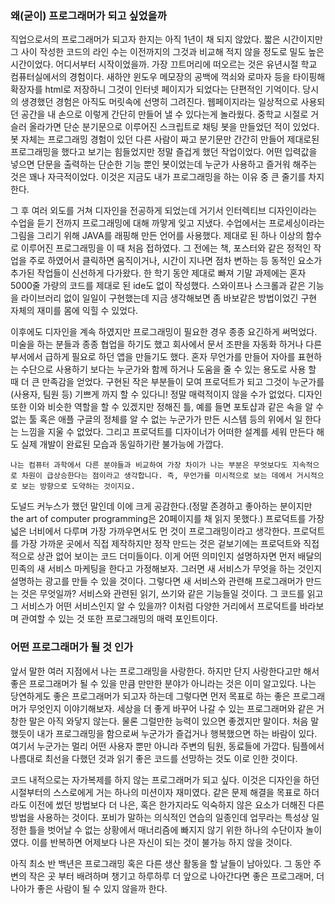 ### 왜(굳이) 프로그래머가 되고 싶었을까

  직업으로서의 프로그래머가 되고자 한지는 아직 1년이 채 되지 않았다. 짧은 시간이지만 그 사이 작성한 코드의 라인 수는 이전까지의 그것과 비교해 적지 않을 정도로 밀도 높은 시간이었다. 어디서부터 시작이었을까. 가장 끄트머리에 떠오르는 것은 유년시절 학교 컴퓨터실에서의 경험이다. 새하얀 윈도우 메모장의 공백에 꺽쇠와 로마자 등을 타이핑해 확장자를 html로 저장하니 그것이 인터넷 페이지가 되었다는 단편적인 기억이다. 당시의 생경했던 경험은 아직도 머릿속에 선명히 그려진다. 웹페이지라는 일상적으로 사용되던 공간을 내 손으로 이렇게 간단히 만들어 낼 수 있다는게 놀라웠다. 중학교 시절로 거슬러 올라가면 단순 분기문으로 이루어진 스크립트로 채팅 봇을 만들었던 적이 있었다. 봇 자체는 프로그래밍 경험이 있던 다른 사람이 짜고 분기문만 간간히 만들어 제대로된 프로그래밍을 했다고 보기는 힘들었지만 정말 즐겁게 했던 작업이었다. 어떤 입력값을 넣으면 단문을 출력하는 단순한 기능 뿐인 봇이었는데 누군가 사용하고 즐거워 해주는 것은 꽤나 자극적이었다. 이것은 지금도 내가 프로그래밍을 하는 이유 중 큰 줄기를 차지한다.

  그 후 여러 외도를 거쳐 디자인을 전공하게 되었는데 거기서 인터렉티브 디자인이라는 수업을 듣기 전까지 프로그래밍에 대해 까맣게 잊고 지냈다. 수업에서는 프로세싱이라는 그림을 그리기 위해 JAVA를 래핑해 만든 언어를 사용했다. 제대로 된 하나 이상의 함수로 이루어진 프로그래밍을 이 때 처음 접하였다. 그 전에는 책, 포스터와 같은 정적인 작업을 주로 하였어서 클릭하면 움직이거나, 시간이 지나면 점차 변하는 등 동적인 요소가 추가된 작업들이 신선하게 다가왔다. 한 학기 동안 제대로 빠져 기말 과제에는 혼자 5000줄 가량의 코드를 제대로 된 ide도 없이 작성했다. 스와이프나 스크롤과 같은 기능을 라이브러리 없이 일일이 구현했는데 지금 생각해보면 좀 바보같은 방법이었긴 구현 자체의 재미를 몸에 익힐 수 있었다.

  이후에도 디자인을 계속 하였지만 프로그래밍이 필요한 경우 종종 요긴하게 써먹었다. 미술을 하는 분들과 종종 협업을 하기도 했고 회사에서 문서 조판을 자동화 하거나 다른 부서에서 급하게 필요로 하던 앱을 만들기도 했다. 혼자 무언가를 만들어 자아를 표현하는 수단으로 사용하기 보다는 누군가와 함께 하거나 도움을 줄 수 있는 용도로 사용 할 때 더 큰 만족감을 얻었다. 구현된 작은 부분들이 모여 프로덕트가 되고 그것이 누군가를(사용자, 팀원 등) 기쁘게 까지 할 수 있다니! 정말 매력적이지 않을 수가 없었다. 디자인 또한 이와 비슷한 역할을 할 수 있겠지만 정해진 틀, 예를 들면 포토샵과 같은 속을 알 수 없는 툴 혹은 애플 구글의 정체를 알 수 없는 누군가가 만든 시스템 등의 위에서 일 한다는 느낌을 지울 수 없었다. 그리고 프로덕트를 디자이너가 어떠한 설계를 세워 만든다 해도 실제 개발이 완료된 모습과 동일하기란 불가능에 가깝다. 


``
나는 컴퓨터 과학에서 다른 분야들과 비교하여 가장 차이가 나는 부분은 무엇보다도 지속적으로 차원이 급상승한다는 점이라고 생각합니다. 즉, 무언가를 미시적으로 보는 데에서 거시적으로 보는 방향으로 도약하는 것이지요.
``

  도널드 커누스가 했던 말인데 이에 크게 공감한다.(정말 존경하고 좋아하는 분이지만 the art of computer programming은 20페이지를 채 읽지 못했다.) 프로덕트를 가장 넓은 너비에서 다루며 가장 가까우면서도 먼 것이 프로그래밍이라고 생각한다. 프로덕트를 가장 가까운 곳에서 직접 제작하지만 정작 만드는 것은 겉보기에는 프로덕트와 직접적으로 상관 없어 보이는 코드 더미들이다. 이게 어떤 의미인지 설명하자면 먼저 배달의 민족의 새 서비스 마케팅을 한다고 가정해보자. 그러면 새 서비스가 무엇을 하는 것인지 설명하는 광고를 만들 수 있을 것이다. 그렇다면 새 서비스와 관련해 프로그래머가 만드는 것은 무엇일까? 서비스와 관련된 읽기, 쓰기와 같은 기능들일 것이다. 그 코드를 읽고 그 서비스가 어떤 서비스인지 알 수 있을까? 이처럼 다양한 거리에서 프로덕트를 바라보며 관여할 수 있는 것 또한 프로그래밍의 매력 포인트이다.


### 어떤 프로그래머가 될 것 인가

  앞서 말한 여러 지점에서 나는 프로그래밍을 사랑한다. 하지만 단지 사랑한다고만 해서 좋은 프로그래머가 될 수 있을 만큼 만만한 분야가 아니라는 것은 이미 알고있다. 나는 당연하게도 좋은 프로그래머가 되고자 하는데 그렇다면 먼저 목표로 하는 좋은 프로그래머가 무엇인지 이야기해보자. 세상을 더 좋게 바꾸어 나갈 수 있는 프로그래머와 같은 거창한 말은 아직 와닿지 않는다. 물론 그럴만한 능력이 있으면 좋겠지만 말이다. 처음 말했듯이 내가 프로그래밍을 함으로써 누군가가 즐겁거나 행복했으면 하는 바람이 있다. 여기서 누군가는 멀리 어떤 사용자 뿐만 아니라 주변의 팀원, 동료들에 가깝다. 팀플에서 나름대로 최선을 다했던 것과 읽기 좋은 코드를 선망하는 것도 이로 인한 것이다. 
  
  코드 내적으로는 자가복제를 하지 않는 프로그래머가 되고 싶다. 이것은 디자인을 하던 시절부터의 스스로에게 거는 하나의 미션이자 재미였다. 같은 문제 해결을 목표로 하더라도 이전에 썼던 방법보다 더 나은, 혹은 한가지라도 익숙하지 않은 요소가 더해진 다른 방법을 사용하는 것이다. 포비가 말하는 의식적인 연습의 일종인데 업무라는 특성상 일정한 틀을 벗어날 수 없는 상황에서 매너리즘에 빠지지 않기 위한 하나의 수단이자 놀이였다. 이를 반복하면 어제보다 나은 자신이 되는 것이 불가능 하지 않을 것이다.
  
  아직 최소 반 백년은 프로그래밍 혹은 다른 생산 활동을 할 날들이 남아있다. 그 동안 주변의 작은 곳 부터 배려하며 챙기고 하루하루 더 앞으로 나아간다면 좋은 프로그래머, 더 나아가 좋은 사람이 될 수 있지 않을까 한다.  
